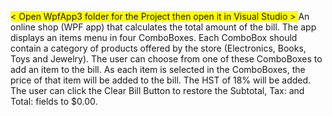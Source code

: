 <span style="background-color: #FFFF00">< Open WpfApp3 folder for the Project then open it in Visual Studio > 
</span>
An online shop  (WPF app) that calculates the total amount of the bill.
The app displays an items menu in four ComboBoxes. Each ComboBox should contain a category 
of products offered by the store (Electronics, Books, Toys and Jewelry).
The user can choose from one of these ComboBoxes to add an item to the bill. As each item is selected 
in the ComboBoxes, the price of that item will be added to the bill. The HST of 18% will be added.
The user can click the Clear Bill Button to restore the Subtotal, Tax: and Total: fields to $0.00.
